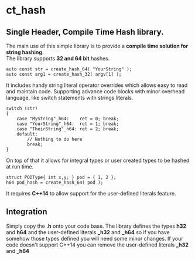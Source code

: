 # ct_hash

## Single Header, Compile Time Hash library.

The main use of this simple library is to provide a **compile time solution for string hashing**.  
The library supports **32 and 64 bit** hashes. 

~~~
auto const str = create_hash_64( "YourString" );
auto const arg1 = create_hash_32( argv[1] );
~~~

It includes handy string literal operator overrides which allows easy to read and maintain code. Supporting advance code blocks with minor overhead language, like switch statements with strings literals.

~~~
switch (str)
{
	case "MyString"_h64: 	ret = 0; break;
	case "YourString"_h64: 	ret = 1; break;
	case "TheirString"_h64: ret = 2; break;
	default:
		// Nothing to do here
		break;
}
~~~

On top of that it allows for integral types or user created types to be hashed at run time.  

~~~
struct PODType{ int x,y; } pod = { 1, 2 };
h64 pod_hash = create_hash_64( pod );
~~~

It requires **C++14** to allow support for the user-defined literals feature.

## Integration

Simply copy the **.h** onto your code base. The library defines the types **h32** and **h64** and the user-defined literals **_h32** and **_h64** so if you have somehow those types defined you will need some minor changes. If your code doesn't support C++14 you can remove the user-defined literals **_h32** and **_h64**
